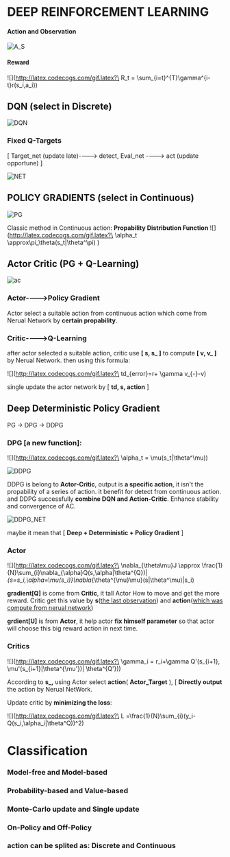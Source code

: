 # DEEP REINFORCEMENT LEARNING

#### Action and Observation

![A_S](IMG/A_S.jpeg)

#### Reward

![](http://latex.codecogs.com/gif.latex?\ R_t = \sum_{i=t}^{T}\gamma^{i-t}r(s_i,a_i))



## DQN (select in Discrete)

![DQN](IMG/DeepQL.png)

### Fixed Q-Targets 

[ Target_net (update late)----> detect, Eval_net ----> act (update opportune) ]

![NET](IMG/DQN_NET.png)



## POLICY GRADIENTS (select in Continuous)
![PG](IMG/PG.png)

Classic method in Continuous action: **Propability Distribution Function**
![](http://latex.codecogs.com/gif.latex?\ \alpha_t \approx\pi_\theta(s_t|\theta^\pi) )

## Actor Critic (PG + Q-Learning)

![ac](IMG/AC.png)

### Actor---->Policy Gradient 

Actor select a suitable action from continuous action which come from Nerual Network by **certain propability**.

### Critic---->Q-Learning

after actor selected a suitable action, critic use **[ s, s_ ]** to compute **[ v, v_ ]** by Nerual Network. then using this formula:

![](http://latex.codecogs.com/gif.latex?\ td_{error}=r+ \gamma v_{-}-v)

single update the actor network by [ **td, s, action** ]
## Deep Deterministic Policy Gradient

PG -> DPG -> DDPG

### DPG [a new function]:

![](http://latex.codecogs.com/gif.latex?\ \alpha_t = \mu(s_t|\theta^\mu))



![DDPG](IMG/DDPG.png)

DDPG is belong to **Actor-Critic**, output is **a specific action**, it isn't the propability of a series of action. it benefit for detect from continuous action. and DDPG successfully **combine DQN and Action-Critic**. Enhance stability and convergence of AC. 

![DDPG_NET](IMG/DDPG_NET.png)

maybe it mean that [ **Deep + Deterministic + Policy Gradient** ]

### Actor

![](http://latex.codecogs.com/gif.latex?\ \nabla_{\theta\mu}J \approx \frac{1}{N}\sum_{i}\nabla_{\alpha}Q(s,\alpha|\theta^{Q})|_{s=s_i,\alpha=\mu(s_i)}\nabla_{\theta^{\mu}\mu}(s|\theta^\mu)|s_i)

**gradient[Q]** is come from **Critic**, it tall Actor How to move and get the more reward. Critic get this value by **s**(<u>the last observation</u>) and **action**(<u>which was compute from nerual network</u>)

**grdient[U]** is from **Actor**, it help actor **fix himself parameter** so that actor will choose this big reward action in next time.

### Critics

![](http://latex.codecogs.com/gif.latex?\ \gamma_i = r_i+\gamma Q'(s_{i+1}, \mu'(s_{i+1}|\theta^{\mu'})| \theta^{Q'}))

According to **s_,** using Actor select **action**( **Actor_Target** ), [ **Directly output** the action by Nerual NetWork.

Update critic by **minimizing the loss**: 

![](http://latex.codecogs.com/gif.latex?\ L =\frac{1}{N}\sum_{i}(y_i-Q(s_i,\alpha_i|\theta^Q))^2)


# Classification

### Model-free  and Model-based

### Probability-based and Value-based

### Monte-Carlo update and Single update

### On-Policy and Off-Policy

### action can be splited as: Discrete and Continuous